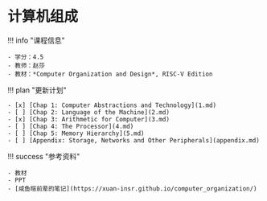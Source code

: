 # 计算机组成

!!! info "课程信息"

    - 学分：4.5
    - 教师：赵莎
    - 教材：*Computer Organization and Design*, RISC-V Edition

!!! plan "更新计划"

    - [x] [Chap 1: Computer Abstractions and Technology](1.md)
    - [ ] [Chap 2: Language of the Machine](2.md)
    - [x] [Chap 3: Arithmetic for Computer](3.md)
    - [ ] [Chap 4: The Processor](4.md)
    - [ ] [Chap 5: Memory Hierarchy](5.md)
    - [ ] [Appendix: Storage, Networks and Other Peripherals](appendix.md)

!!! success "参考资料"

    - 教材
    - PPT
    - [咸鱼暄前辈的笔记](https://xuan-insr.github.io/computer_organization/)